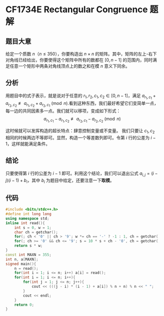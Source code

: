 # CF1734E Rectangular Congruence 题解

## 题目大意

给定一个质数 $n$（$n \leq 350$），你要构造出 $n\times n$ 的矩阵。其中，矩阵的左上-右下对角线已经给出，你要使得这个矩阵中所有的数都在 $[0,n-1]$ 的范围内，同时满足任意一个矩形中两条对角线顶点上的数之和在模 $n$ 意义下同余。

## 分析

用题目中的式子表示，就是说对于任意的 $r_1,r_2,c_1,c_2\in[0,n-1]$，满足 $a_{r_1,c_1}+a_{r_2,c_2}\not\equiv a_{r_1,c_2}+a_{r_2,c_1}\pmod n$.看到这种东西，我们最好希望它们变简单一点，每一边的共同因素多一点。我们就可以移项，变成如下形式：
$$a_{r_1,c_1}-a_{r_1,c_2}\not\equiv a_{r_2,c_1}-a_{r_2,c_2}\pmod n$$

这时候就可以发挥构造的超长特点：肆意控制变量或不变量。
我们只要让 $c_1,c_2$ 相同的时候两边不等即可。显然，构造一个等差数列即可。令第 $i$ 行的公差为 $i-1$，这样就能满足条件。

## 结论

只要使得第 $i$ 行的公差为 $i-1$ 即可。利用这个结论，我们可以退出公式 $a_{i,j}=(i-j)(i-1)+b_i$，其中 $b_i$ 为题目中给定，还要注意一下**取模**。

## 代码
```cpp
#include <bits/stdc++.h>
#define int long long
using namespace std;
inline int read(){
	int s = 0, w = 1;
	char ch = getchar();
	for(; ch < '0' || ch > '9'; w *= ch == '-' ? -1 : 1, ch = getchar());
	for(; ch >= '0' && ch <= '9'; s = 10 * s + ch - '0', ch = getchar());
	return s * w;
}
const int MAXN = 355;
int n, a[MAXN];
signed main(){
	n = read();
	for(int i = 1; i <= n; i++) a[i] = read();
	for(int i = 1; i <= n; i++){
		for(int j = 1; j <= n; j++){
			cout << (((j - i) * (i - 1) + a[i]) % n + n) % n << " ";
		}
		cout << endl;
	}
	return 0;
}
```